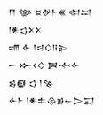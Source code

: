 <div class='block'>
<div class='line'>𒐈 𒀲 𒊺𒉻𒈨𒌍 𒊕𒁺</div>
<div class='line'>𒁹𒀭𒌓𒉽𒉽</div>
<div class='line'>𒋬 𒅆 𒁹𒁀𒄭𒀀𒉌</div>
<div class='line'>𒀸 𒁍𒌋𒄭 𒀉𒋾𒅆</div>
<div class='line'>𒌗𒁈 𒌓 𒁹𒆚</div>
<div class='line'>𒅆𒈨 𒁹𒀭𒉺𒁲𒂊𒉡𒆕𒍑</div>
</div>